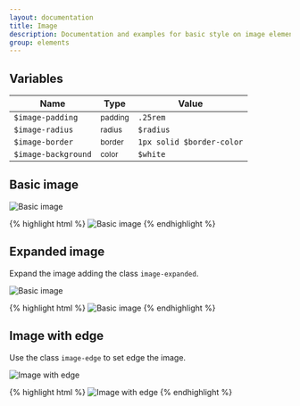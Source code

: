 ```yaml
---
layout: documentation
title: Image
description: Documentation and examples for basic style on image element.
group: elements
---
```



## Variables

| Name  | Type  | Value |
| ----- | ----- | ----- |
| `$image-padding`    | <small>padding</small> | `.25rem` |
| `$image-radius`     | <small>radius</small>  | `$radius` |
| `$image-border`     | <small>border</small>  | <span class="small-box" style="background:#dee2e6"></span> `1px solid $border-color` |
| `$image-background` | <small>color</small>   | <span class="small-box" style="background:#fff"></span> `$white` |


## Basic image

<div class="highlight-example">
  <img data-src="holder.js/200x200" alt="Basic image">
</div>

{% highlight html %}
<img src="..." alt="Basic image">
{% endhighlight %}


## Expanded image

Expand the image adding the class `image-expanded`.

<div class="highlight-example">
  <img data-src="holder.js/100px250" class="image-expanded" alt="Basic image">
</div>

{% highlight html %}
<img src="..." class="image-expanded" alt="Basic image">
{% endhighlight %}


## Image with edge

Use the class `image-edge` to set edge the image.

<div class="highlight-example">
  <img data-src="holder.js/200x200" class="image-edge" alt="Image with edge">
</div>

{% highlight html %}
<img src="..." class="image-edge" alt="Image with edge">
{% endhighlight %}


<script src="../../assets/js/holder.min.js"></script>
